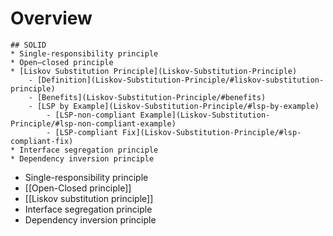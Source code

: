 # Overview

```markmap
## SOLID
* Single-responsibility principle
* Open–closed principle
* [Liskov Substitution Principle](Liskov-Substitution-Principle)
    - [Definition](Liskov-Substitution-Principle/#liskov-substitution-principle)
    - [Benefits](Liskov-Substitution-Principle/#benefits)
    - [LSP by Example](Liskov-Substitution-Principle/#lsp-by-example)
        - [LSP-non-compliant Example](Liskov-Substitution-Principle/#lsp-non-compliant-example)
        - [LSP-compliant Fix](Liskov-Substitution-Principle/#lsp-compliant-fix)
* Interface segregation principle
* Dependency inversion principle
```

* Single-responsibility principle
* [[Open-Closed principle]]
* [[Liskov substitution principle]]
* Interface segregation principle
* Dependency inversion principle


